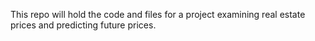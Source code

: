 This repo will hold the code and files for a project examining real estate prices and predicting future prices.